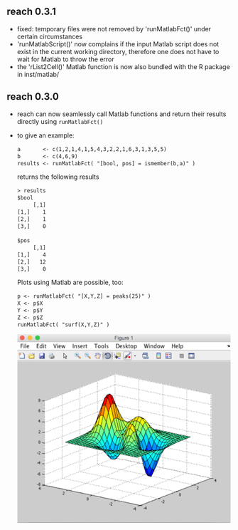 ## reach 0.3.1
- fixed: temporary files were not removed by 'runMatlabFct()' under certain circumstances
- 'runMatlabScript()' now complains if the input Matlab script does not exist in the current working directory, therefore one does not have to wait for Matlab to throw the error
- the 'rList2Cell()' Matlab function is now also bundled with the R package in inst/matlab/


## reach 0.3.0
- reach can now seamlessly call Matlab functions and return their results directly using ```runMatlabFct()```
- to give an example:
    
    ```
    a       <- c(1,2,1,4,1,5,4,3,2,2,1,6,3,1,3,5,5)
    b       <- c(4,6,9)
    results <- runMatlabFct( "[bool, pos] = ismember(b,a)" )
    ```

    returns the following results

    ```
    > results
    $bool
         [,1]
    [1,]    1
    [2,]    1
    [3,]    0

    $pos
         [,1]
    [1,]    4
    [2,]   12
    [3,]    0
    ```

    Plots using Matlab are possible, too:

    ```
    p <- runMatlabFct( "[X,Y,Z] = peaks(25)" )
    X <- p$X
    Y <- p$Y
    Z <- p$Z
    runMatlabFct( "surf(X,Y,Z)" )
    ```

    ![3-D shaded surface plot](surf.png "3-D shaded surface plot")